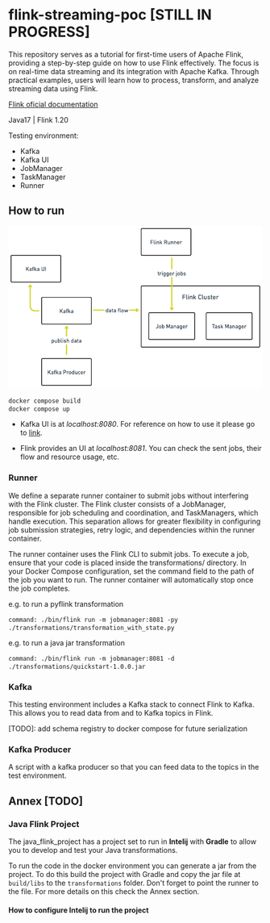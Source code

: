 # flink-streaming-poc [STILL IN PROGRESS]

This repository serves as a tutorial for first-time users of Apache Flink, providing a step-by-step guide on how to use Flink effectively. The focus is on real-time data streaming and its integration with Apache Kafka. Through practical examples, users will learn how to process, transform, and analyze streaming data using Flink.

[Flink oficial documentation](https://nightlies.apache.org/flink/flink-docs-release-1.20/)

Java17 | Flink 1.20

Testing environment:
- Kafka 
- Kafka UI
- JobManager 
- TaskManager
- Runner

## How to run 

![Docker Setup](diagram.png)

```
docker compose build
docker compose up
```

- Kafka UI is at <i>localhost:8080</i>. For reference on how to use it please go to [link](https://github.com/provectus/kafka-ui).

- Flink provides an UI at <i>localhost:8081</i>. You can check the sent jobs, their flow and resource usage, etc.

### Runner

We define a separate runner container to submit jobs without interfering with the Flink cluster. The Flink cluster consists of a JobManager, responsible for job scheduling and coordination, and TaskManagers, which handle execution. This separation allows for greater flexibility in configuring job submission strategies, retry logic, and dependencies within the runner container.

The runner container uses the Flink CLI to submit jobs. To execute a job, ensure that your code is placed inside the transformations/ directory. In your Docker Compose configuration, set the command field to the path of the job you want to run. The runner container will automatically stop once the job completes.

e.g. to run a pyflink transformation
```
command: ./bin/flink run -m jobmanager:8081 -py ./transformations/transformation_with_state.py
```
e.g. to run a java jar transformation
```
command: ./bin/flink run -m jobmanager:8081 -d ./transformations/quickstart-1.0.0.jar
```

### Kafka

This testing environment includes a Kafka stack to connect Flink to Kafka. This allows you to read data from and to Kafka topics in Flink.

[TODO]: add schema registry to docker compose for future serialization

### Kafka Producer

A script with a kafka producer so that you can feed data to the topics in the test environment. 



## Annex [TODO]

### Java Flink Project 

The java_flink_project has a project set to run in **Intelij** with **Gradle** to allow you to develop and test your Java transformations. 

To run the code in the docker environment you can generate a jar from the project. To do this build the project with Gradle and copy the jar file at ```build/libs``` to the ```transformations``` folder. Don't forget to point the runner to the file. For more details on this check the Annex section.

#### How to configure Intelij to run the project

